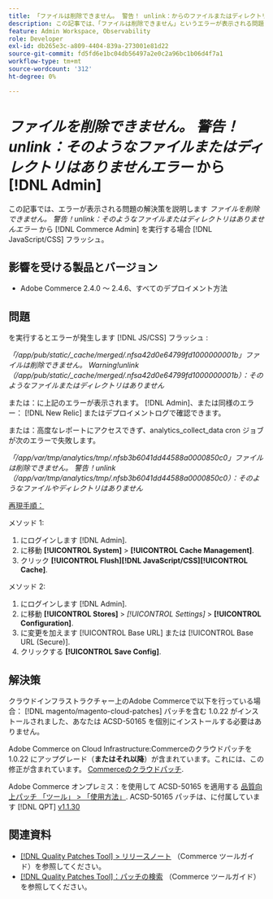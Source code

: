 ```yaml
---
title: 「ファイルは削除できません。 警告！ unlink：からのファイルまたはディレクトリのエラーがありません [!DNL Admin]“
description: この記事では、「ファイルは削除できません」というエラーが表示される問題の解決策を説明します。 警告！unlink そのようなファイルまたはディレクトリが存在しません。エラー* [!DNL Admin] を実行する場合 [!DNL Javascript/CSS] フラッシュ。
feature: Admin Workspace, Observability
role: Developer
exl-id: db265e3c-a809-4404-839a-273001e81d22
source-git-commit: fd5fd6e1bc04db56497a2e0c2a96bc1b06d4f7a1
workflow-type: tm+mt
source-wordcount: '312'
ht-degree: 0%

---
```


# *ファイルを削除できません。 警告！unlink：そのようなファイルまたはディレクトリはありませんエラー* から [!DNL Admin]

この記事では、エラーが表示される問題の解決策を説明します *ファイルを削除できません。 警告！unlink：そのようなファイルまたはディレクトリはありませんエラー* から [!DNL Commerce Admin] を実行する場合 [!DNL JavaScript/CSS] フラッシュ。

## 影響を受ける製品とバージョン

* Adobe Commerce 2.4.0 ～ 2.4.6、すべてのデプロイメント方法

## 問題

を実行するとエラーが発生します [!DNL JS/CSS] フラッシュ :

*「/app/pub/static/_cache/merged/.nfsa42d0e64799fd1000000001b」ファイルは削除できません。 Warning!unlink （/app/pub/static/_cache/merged/.nfsa42d0e64799fd1000000001b）：そのようなファイルまたはディレクトリはありません*

または：に上記のエラーが表示されます。 [!DNL Admin]、または同様のエラー： [!DNL New Relic] またはデプロイメントログで確認できます。

または：高度なレポートにアクセスできず、analytics_collect_data cron ジョブが次のエラーで失敗します。

*「/app/var/tmp/analytics/tmp/.nfsb3b6041dd44588a0000850c0」ファイルは削除できません。 警告！unlink （/app/var/tmp/analytics/tmp/.nfsb3b6041dd44588a0000850c0）：そのようなファイルやディレクトリはありません*

<u>再現手順：</u>

メソッド 1:

1. にログインします [!DNL Admin].
1. に移動 **[!UICONTROL System]** > **[!UICONTROL Cache Management]**.
1. クリック **[!UICONTROL Flush][!DNL JavaScript/CSS][!UICONTROL Cache]**.

メソッド 2:

1. にログインします [!DNL Admin].
1. に移動 **[!UICONTROL Stores]** > *[!UICONTROL Settings]* > **[!UICONTROL Configuration]**.
1. に変更を加えます [!UICONTROL Base URL] または [!UICONTROL Base URL (Secure)].
1. クリックする **[!UICONTROL Save Config]**.

## 解決策

クラウドインフラストラクチャー上のAdobe Commerceで以下を行っている場合： [!DNL magento/magento-cloud-patches] パッチを含む 1.0.22 がインストールされました、あなたは ACSD-50165 を個別にインストールする必要はありません。

Adobe Commerce on Cloud Infrastructure:Commerceのクラウドパッチを 1.0.22 にアップグレード（**またはそれ以降**）が含まれています。これには、この修正が含まれています。 [Commerceのクラウドパッチ](/docs/commerce-cloud-service/user-guide/release-notes/cloud-patches.html).

Adobe Commerce オンプレミス：を使用して ACSD-50165 を適用する [品質向上パッチ 「ツール」 > 「使用方法」](/docs/commerce-operations/tools/quality-patches-tool/usage.html). ACSD-50165 パッチは、に付属しています [!DNL QPT] [v1.1.30](/docs/commerce-operations/tools/quality-patches-tool/release-notes.html#v1-1-30)

## 関連資料

* [[!DNL Quality Patches Tool] > リリースノート](/docs/commerce-operations/tools/quality-patches-tool/release-notes.html) （Commerce ツールガイド）を参照してください。
* [[!DNL Quality Patches Tool]：パッチの検索](https://experienceleague.adobe.com/tools/commerce-quality-patches/index.html) （Commerce ツールガイド）を参照してください。
